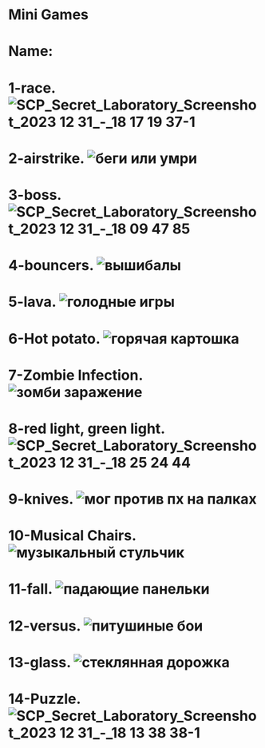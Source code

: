 # Mini Games               
# Name:
# 1-race. ![SCP_Secret_Laboratory_Screenshot_2023 12 31_-_18 17 19 37-1](https://github.com/Tert122/-/assets/158254093/81c0e383-e334-4b05-a328-5675a55b10f2) 
# 2-airstrike. ![беги или умри](https://github.com/Tert122/-/assets/158254093/9bbf9495-a68f-4571-89d3-769bba1a4714)
# 3-boss. ![SCP_Secret_Laboratory_Screenshot_2023 12 31_-_18 09 47 85](https://github.com/Tert122/-/assets/158254093/288b0204-b939-4a2d-b5aa-894665b66905)
# 4-bouncers. ![вышибалы](https://github.com/Tert122/-/assets/158254093/abdccb02-36fb-4d90-abf2-092946cd139c)
# 5-lava. ![голодные игры](https://github.com/Tert122/-/assets/158254093/163644c8-aa90-40dd-999e-62a5286dbde9)
# 6-Hot potato. ![горячая картошка](https://github.com/Tert122/-/assets/158254093/b810d0ef-79f5-4074-bc4e-e658ffc14ac5)
# 7-Zombie Infection. ![зомби заражение](https://github.com/Tert122/-/assets/158254093/5354f791-ffd5-4a68-ab7f-5e13ec033b2b)
# 8-red light, green light. ![SCP_Secret_Laboratory_Screenshot_2023 12 31_-_18 25 24 44](https://github.com/Tert122/-/assets/158254093/6a8b9fbf-734a-4ae9-945e-706792954ca7)
# 9-knives. ![мог против пх на палках](https://github.com/Tert122/-/assets/158254093/a4da7873-0024-40cd-8565-3608bbb8d9a2)
# 10-Musical Chairs. ![музыкальный стульчик](https://github.com/Tert122/-/assets/158254093/8b460526-d9e3-4e96-8322-e27b3110cbf9)
# 11-fall. ![падающие панельки](https://github.com/Tert122/-/assets/158254093/de235555-e7ac-48dd-942c-054646620d75)
# 12-versus. ![питушиные бои](https://github.com/Tert122/-/assets/158254093/862e36e6-8e1b-4823-80c0-254b98e8a136)
# 13-glass. ![стеклянная дорожка](https://github.com/Tert122/-/assets/158254093/1a095896-94a7-49bc-b52d-963c82e5aa41)
# 14-Puzzle. ![SCP_Secret_Laboratory_Screenshot_2023 12 31_-_18 13 38 38-1](https://github.com/Tert122/-/assets/158254093/440bda2c-609d-409e-bf58-6d2b2e7fa3e2)

